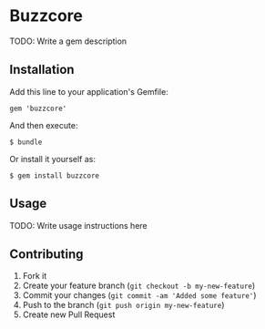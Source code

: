 # Buzzcore

TODO: Write a gem description

## Installation

Add this line to your application's Gemfile:

    gem 'buzzcore'

And then execute:

    $ bundle

Or install it yourself as:

    $ gem install buzzcore

## Usage

TODO: Write usage instructions here

## Contributing

1. Fork it
2. Create your feature branch (`git checkout -b my-new-feature`)
3. Commit your changes (`git commit -am 'Added some feature'`)
4. Push to the branch (`git push origin my-new-feature`)
5. Create new Pull Request
